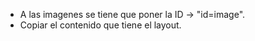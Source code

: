 - A las imagenes se tiene que poner la ID -> "id=image".
- Copiar el contenido que tiene el layout.
